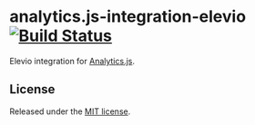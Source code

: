 # analytics.js-integration-elevio [![Build Status][ci-badge]][ci-link]

Elevio integration for [Analytics.js][].

## License

Released under the [MIT license](LICENSE).


[Analytics.js]: https://segment.com/docs/libraries/analytics.js/
[ci-link]: https://circleci.com/gh/segment-integrations/analytics.js-integration-elevio
[ci-badge]: https://circleci.com/gh/segment-integrations/analytics.js-integration-elevio.svg?style=svg
